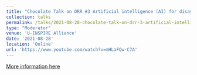 ```yaml
---
title: "Chocolate Talk on DRR #3 Artificial intelligence (AI) for disaster risk reduction"
collection: talks
permalink: /talks/2021-08-28-chocolate-talk-on-drr-3-artificial-intelligence-ai
type: "Moderator"
venue: 'U-INSPIRE Alliance'
date: '2021-08-28'
location: 'Online'
url: 'https://www.youtube.com/watch?v=mHLaFQw-C7A'
---
```




[More information here](https://www.youtube.com/watch?v=mHLaFQw-C7A)
